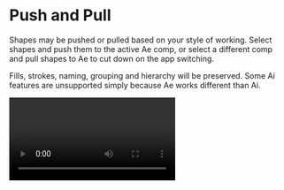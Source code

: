 # Push and Pull

Shapes may be pushed or pulled based on your style of working. Select shapes and push them to the active Ae comp, or select a different comp and pull shapes to Ae to cut down on the app switching.  

Fills, strokes, naming, grouping and hierarchy will be preserved. Some Ai features are unsupported simply because Ae works different than Ai.

<Video url="https://www.youtube.com/embed/sP95Xab0i6k" />

## Ai → Ae

This is the core mechanic of Overlord. Select the shapes you want in Ai, regardless of layering, and transfer them to Ae. 

This process may be modified by the small switches next to Push and Pull to explode shapes to layers, detect parametric ellipses and rectangles, and more. 

### Modifier keys
Holding SHIFT will add selected AI shapes to the selected AE layers.



## Ae → Ai
Overlord is first of all a tool for After Effects, so priority is given to the transfer of Ai shapes to Ae. The vector editing tools in Ai are a lot easier to use than twirling menus in shape layers so Overlord allows you to send shape layers back to Ai for editing. This will effectively allow Illustrator to be used as the drawing interface for shape layers. 

### Modifier keys

Holding **ALT** will clear the AI document before adding sending shapes to it. It's a good idea to create a new dedicated document if this is how you plan to work. 